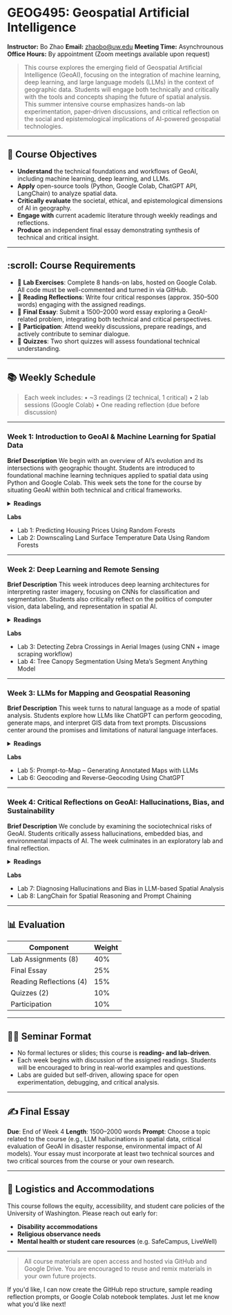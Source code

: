 # **GEOG495: Geospatial Artificial Intelligence**

**Instructor:** Bo Zhao
**Email:** [zhaobo@uw.edu](mailto:zhaobo@uw.edu)
**Meeting Time:** Asynchrounous 
**Office Hours:** By appointment (Zoom meetings available upon request)

> This course explores the emerging field of Geospatial Artificial Intelligence (GeoAI), focusing on the integration of machine learning, deep learning, and large language models (LLMs) in the context of geographic data. Students will engage both technically and critically with the tools and concepts shaping the future of spatial analysis. This summer intensive course emphasizes hands-on lab experimentation, paper-driven discussions, and critical reflection on the social and epistemological implications of AI-powered geospatial technologies.

---

## 🧭 Course Objectives

* **Understand** the technical foundations and workflows of GeoAI, including machine learning, deep learning, and LLMs.
* **Apply** open-source tools (Python, Google Colab, ChatGPT API, LangChain) to analyze spatial data.
* **Critically evaluate** the societal, ethical, and epistemological dimensions of AI in geography.
* **Engage with** current academic literature through weekly readings and reflections.
* **Produce** an independent final essay demonstrating synthesis of technical and critical insight.

---

## \:scroll: Course Requirements

* 🧪 **Lab Exercises**: Complete 8 hands-on labs, hosted on Google Colab. All code must be well-commented and turned in via GitHub.
* 💬 **Reading Reflections**: Write four critical responses (approx. 350–500 words) engaging with the assigned readings.
* 📝 **Final Essay**: Submit a 1500–2000 word essay exploring a GeoAI-related problem, integrating both technical and critical perspectives.
* 🧠 **Participation**: Attend weekly discussions, prepare readings, and actively contribute to seminar dialogue.
* 🧾 **Quizzes**: Two short quizzes will assess foundational technical understanding.

---

## 📚 Weekly Schedule

> Each week includes:
> • \~3 readings (2 technical, 1 critical)
> • 2 lab sessions (Google Colab)
> • One reading reflection (due before discussion)

---

### **Week 1: Introduction to GeoAI & Machine Learning for Spatial Data**

**Brief Description**
We begin with an overview of AI’s evolution and its intersections with geographic thought. Students are introduced to foundational machine learning techniques applied to spatial data using Python and Google Colab. This week sets the tone for the course by situating GeoAI within both technical and critical frameworks.

<details>
<summary><b>Readings</b></summary>

**Technical**

1. Li et al. (2024). *GeoAI for science and the science of GeoAI*. JOSIS.
2. GeoAI: Machine Learning and Deep Learning with GIS – [GeoWGS84.com](https://www.geowgs84.com/post/geoai-machine-learning-and-deep-learning-with-gis)

**Critical**
3\. Janowicz et al. (2022). *GeoAI, counter-AI, and human geography: A conversation*. Dialogues in Human Geography.

</details>

**Labs**

* Lab 1: Predicting Housing Prices Using Random Forests
* Lab 2: Downscaling Land Surface Temperature Data Using Random Forests

---

### **Week 2: Deep Learning and Remote Sensing**

**Brief Description**
This week introduces deep learning architectures for interpreting raster imagery, focusing on CNNs for classification and segmentation. Students also critically reflect on the politics of computer vision, data labeling, and representation in spatial AI.

<details>
<summary><b>Readings</b></summary>

**Technical**

1. TorchGeo documentation & tutorial (Microsoft, 2023)
2. Li & Ning (2023). *Autonomous GIS: The next-generation AI-powered GIS*. IJDE.

**Critical**
3\. Zhao et al. (2021). *Deep Fake Geography? When geospatial data encounters AI*. Cartography and GIS.

</details>

**Labs**

* Lab 3: Detecting Zebra Crossings in Aerial Images (using CNN + image scraping workflow)
* Lab 4: Tree Canopy Segmentation Using Meta’s Segment Anything Model

---

### **Week 3: LLMs for Mapping and Geospatial Reasoning**

**Brief Description**
This week turns to natural language as a mode of spatial analysis. Students explore how LLMs like ChatGPT can perform geocoding, generate maps, and interpret GIS data from text prompts. Discussions center around the promises and limitations of natural language interfaces.

<details>
<summary><b>Readings</b></summary>

**Technical**

1. Peng & Zhao (2024). *Navigating the ethical landscape behind ChatGPT*. Big Data & Society.
2. GeoLLM: Extracting Geospatial Knowledge from Large Language Models – [arXiv](https://arxiv.org/abs/2310.06213)

**Critical**
3\. Gillespie (2024). *Generative AI and the politics of visibility*. Big Data & Society.

</details>

**Labs**

* Lab 5: Prompt-to-Map – Generating Annotated Maps with LLMs
* Lab 6: Geocoding and Reverse-Geocoding Using ChatGPT

---

### **Week 4: Critical Reflections on GeoAI: Hallucinations, Bias, and Sustainability**

**Brief Description**
We conclude by examining the sociotechnical risks of GeoAI. Students critically assess hallucinations, embedded bias, and environmental impacts of AI. The week culminates in an exploratory lab and final reflection.

<details>
<summary><b>Readings</b></summary>

**Technical**

1. Li et al. (2023). *Making AI less “thirsty”*. arXiv.
2. He et al. (2023). *LLM4GIS: Benchmarking and diagnosing LLMs for spatial tasks*. arXiv.

**Critical**
3\. Warf (2025). *Post-Truth GIS*. Transactions in GIS.

</details>

**Labs**

* Lab 7: Diagnosing Hallucinations and Bias in LLM-based Spatial Analysis
* Lab 8: LangChain for Spatial Reasoning and Prompt Chaining

---

## 📊 Evaluation

| Component               | Weight |
| ----------------------- | ------ |
| Lab Assignments (8)     | 40%    |
| Final Essay             | 25%    |
| Reading Reflections (4) | 15%    |
| Quizzes (2)             | 10%    |
| Participation           | 10%    |

---


## 🧑‍🏫 Seminar Format

* No formal lectures or slides; this course is **reading- and lab-driven**.
* Each week begins with discussion of the assigned readings. Students will be encouraged to bring in real-world examples and questions.
* Labs are guided but self-driven, allowing space for open experimentation, debugging, and critical analysis.

---

## ✍️ Final Essay

**Due**: End of Week 4
**Length**: 1500–2000 words
**Prompt**: Choose a topic related to the course (e.g., LLM hallucinations in spatial data, critical evaluation of GeoAI in disaster response, environmental impact of AI models). Your essay must incorporate at least two technical sources and two critical sources from the course or your own research.

---

## 🧾 Logistics and Accommodations

This course follows the equity, accessibility, and student care policies of the University of Washington. Please reach out early for:

* **Disability accommodations**
* **Religious observance needs**
* **Mental health or student care resources** (e.g. SafeCampus, LiveWell)

---

> All course materials are open access and hosted via GitHub and Google Drive. You are encouraged to reuse and remix materials in your own future projects.

If you'd like, I can now create the GitHub repo structure, sample reading reflection prompts, or Google Colab notebook templates. Just let me know what you'd like next!
